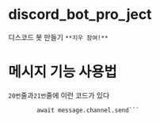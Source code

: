 # discord_bot_pro_ject
디스코드 봇 만들기
`**지우 참여!**`

# 메시지 기능 사용법
`20번`줄과`21번`줄에 이런 코드가 있다
```if message.content == "!안녕" or message.content == "!안녕하세요":
        await message.channel.send```

